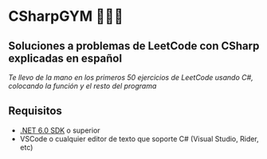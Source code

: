 # CSharpGYM 🥊💪🏽

## Soluciones a problemas de LeetCode con CSharp explicadas en español

_Te llevo de la mano en los primeros 50 ejercicios de LeetCode usando C#, colocando la función y el resto del programa_

## Requisitos

- [.NET 6.0 SDK](https://dotnet.microsoft.com/download/dotnet/6.0) o superior
- VSCode o cualquier editor de texto que soporte C# (Visual Studio, Rider, etc)

